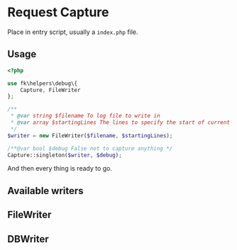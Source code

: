 # Request Capture

Place in entry script, usually a `index.php` file.



## Usage

```php
<?php

use fk\helpers\debug\{
    Capture, FileWriter
};

/**
 * @var string $filename To log file to write in
 * @var array $startingLines The lines to specify the start of current writing session
 */
$writer = new FileWriter($filename, $startingLines);

/**@var bool $debug False not to capture anything */
Capture::singleton($writer, $debug);

```

And then every thing is ready to go.

## Available writers

## FileWriter

## DBWriter